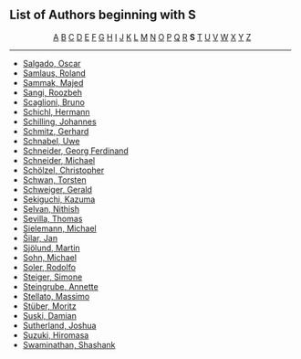<h2>List of Authors beginning with S</h2>
<p style="text-align:center"><a href="authors_A.html">A</a>&nbsp;<a href="authors_B.html">B</a>&nbsp;<a href="authors_C.html">C</a>&nbsp;<a href="authors_D.html">D</a>&nbsp;<a href="authors_E.html">E</a>&nbsp;<a href="authors_F.html">F</a>&nbsp;<a href="authors_G.html">G</a>&nbsp;<a href="authors_H.html">H</a>&nbsp;<a href="authors_I.html">I</a>&nbsp;<a href="authors_J.html">J</a>&nbsp;<a href="authors_K.html">K</a>&nbsp;<a href="authors_L.html">L</a>&nbsp;<a href="authors_M.html">M</a>&nbsp;<a href="authors_N.html">N</a>&nbsp;<a href="authors_O.html">O</a>&nbsp;<a href="authors_P.html">P</a>&nbsp;<a href="authors_Q.html">Q</a>&nbsp;<a href="authors_R.html">R</a>&nbsp;<b>S</b>&nbsp;<a href="authors_T.html">T</a>&nbsp;<a href="authors_U.html">U</a>&nbsp;<a href="authors_V.html">V</a>&nbsp;<a href="authors_W.html">W</a>&nbsp;<a href="authors_X.html">X</a>&nbsp;<a href="authors_Y.html">Y</a>&nbsp;<a href="authors_Z.html">Z</a>&nbsp;</p>
<hr width="98%" />
<ul class="authors_list">
<li><a href="author_233.html">Salgado, Oscar</a></li><li><a href="author_234.html">Samlaus, Roland</a></li><li><a href="author_235.html">Sammak, Majed</a></li><li><a href="author_236.html">Sangi, Roozbeh</a></li><li><a href="author_237.html">Scaglioni, Bruno</a></li><li><a href="author_238.html">Schichl, Hermann</a></li><li><a href="author_239.html">Schilling, Johannes</a></li><li><a href="author_240.html">Schmitz, Gerhard</a></li><li><a href="author_241.html">Schnabel, Uwe</a></li><li><a href="author_242.html">Schneider, Georg Ferdinand</a></li><li><a href="author_243.html">Schneider, Michael</a></li><li><a href="author_244.html">Schölzel, Christopher</a></li><li><a href="author_245.html">Schwan, Torsten</a></li><li><a href="author_246.html">Schweiger, Gerald</a></li><li><a href="author_247.html">Sekiguchi, Kazuma</a></li><li><a href="author_248.html">Selvan, Nithish</a></li><li><a href="author_249.html">Sevilla, Thomas</a></li><li><a href="author_250.html">Sielemann, Michael</a></li><li><a href="author_251.html">Šilar, Jan</a></li><li><a href="author_252.html">Sjölund, Martin</a></li><li><a href="author_253.html">Sohn, Michael</a></li><li><a href="author_254.html">Soler, Rodolfo</a></li><li><a href="author_255.html">Steiger, Simone</a></li><li><a href="author_256.html">Steingrube, Annette</a></li><li><a href="author_257.html">Stellato, Massimo</a></li><li><a href="author_258.html">Stüber, Moritz</a></li><li><a href="author_259.html">Suski, Damian</a></li><li><a href="author_260.html">Sutherland, Joshua</a></li><li><a href="author_261.html">Suzuki, Hiromasa</a></li><li><a href="author_262.html">Swaminathan, Shashank</a></li></ul>